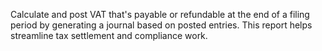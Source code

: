 Calculate and post VAT that's payable or refundable at the end of a filing period by generating a journal based on posted entries. This report helps streamline tax settlement and compliance work.